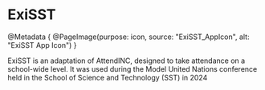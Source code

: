 # ExiSST

@Metadata {
    @PageImage(purpose: icon, source: "ExiSST_AppIcon", alt: "ExiSST App Icon")
}

ExiSST is an adaptation of AttendINC, designed to take attendance on a school-wide level. It was used during the Model United Nations 
conference held in the School of Science and Technology (SST) in 2024